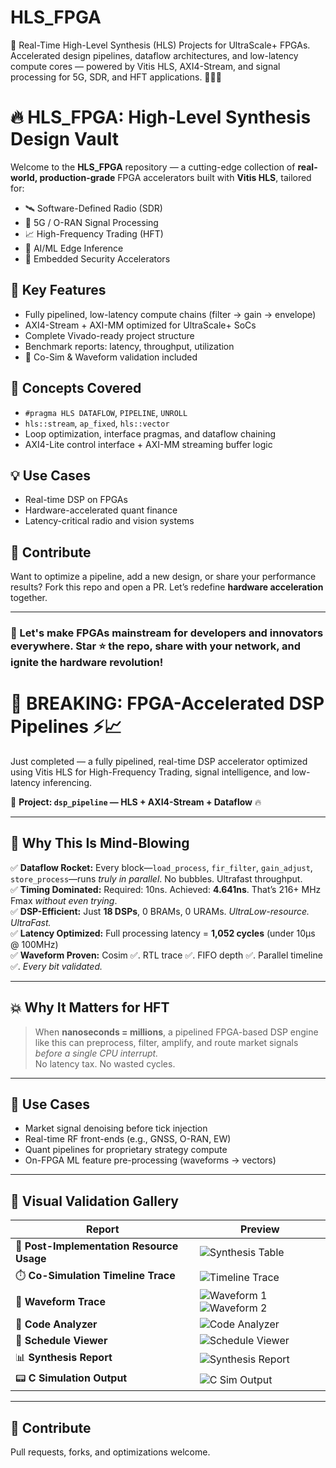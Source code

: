 # HLS_FPGA
🚀 Real-Time High-Level Synthesis (HLS) Projects for UltraScale+ FPGAs. Accelerated design pipelines, dataflow architectures, and low-latency compute cores — powered by Vitis HLS, AXI4-Stream, and signal processing for 5G, SDR, and HFT applications. 🔧🔬💡
# 🔥 HLS_FPGA: High-Level Synthesis Design Vault

Welcome to the **HLS_FPGA** repository — a cutting-edge collection of **real-world, production-grade** FPGA accelerators built with **Vitis HLS**, tailored for:

- 🛰️ Software-Defined Radio (SDR)
- 📡 5G / O-RAN Signal Processing
- 📈 High-Frequency Trading (HFT)
- 🧠 AI/ML Edge Inference
- 🔐 Embedded Security Accelerators

## 🚀 Key Features
- Fully pipelined, low-latency compute chains (filter → gain → envelope)
- AXI4-Stream + AXI-MM optimized for UltraScale+ SoCs
- Complete Vivado-ready project structure
- Benchmark reports: latency, throughput, utilization
- 🧪 Co-Sim & Waveform validation included

## 🧠 Concepts Covered
- `#pragma HLS DATAFLOW`, `PIPELINE`, `UNROLL`
- `hls::stream`, `ap_fixed`, `hls::vector`
- Loop optimization, interface pragmas, and dataflow chaining
- AXI4-Lite control interface + AXI-MM streaming buffer logic

## 💡 Use Cases
- Real-time DSP on FPGAs
- Hardware-accelerated quant finance
- Latency-critical radio and vision systems

## 🤝 Contribute
Want to optimize a pipeline, add a new design, or share your performance results? Fork this repo and open a PR. Let’s redefine **hardware acceleration** together.

---

### 📣 Let's make FPGAs mainstream for developers and innovators everywhere. Star ⭐ the repo, share with your network, and ignite the hardware revolution!

# 🚨 BREAKING: FPGA-Accelerated DSP Pipelines ⚡📈

Just completed — a fully pipelined, real-time DSP accelerator optimized using Vitis HLS for High-Frequency Trading, signal intelligence, and low-latency inferencing.

🧠 **Project: `dsp_pipeline` — HLS + AXI4-Stream + Dataflow** 🔥

---

## 🚀 Why This Is Mind-Blowing

✅ **Dataflow Rocket:** Every block—`load_process`, `fir_filter`, `gain_adjust`, `store_process`—runs *truly in parallel*. No bubbles. Ultrafast throughput.  
✅ **Timing Dominated:** Required: 10ns. Achieved: **4.641ns**. That’s 216+ MHz Fmax *without even trying*.  
✅ **DSP-Efficient:** Just **18 DSPs**, 0 BRAMs, 0 URAMs. *UltraLow-resource. UltraFast.*  
✅ **Latency Optimized:** Full processing latency = **1,052 cycles** (under 10μs @ 100MHz)  
✅ **Waveform Proven:** Cosim ✅. RTL trace ✅. FIFO depth ✅. Parallel timeline ✅. *Every bit validated.*

---

## 💥 Why It Matters for HFT

> When **nanoseconds = millions**, a pipelined FPGA-based DSP engine like this can preprocess, filter, amplify, and route market signals *before a single CPU interrupt.*  
No latency tax. No wasted cycles.

---

## 🔁 Use Cases

- Market signal denoising before tick injection  
- Real-time RF front-ends (e.g., GNSS, O-RAN, EW)  
- Quant pipelines for proprietary strategy compute  
- On-FPGA ML feature pre-processing (waveforms → vectors)

---

## 📸 Visual Validation Gallery

| Report | Preview |
|--------|---------|
| 🔧 **Post-Implementation Resource Usage** | ![Synthesis Table](https://github.com/user-attachments/assets/212fb321-d8fe-416e-9339-ad8cb8ef883d) |
| ⏱️ **Co-Simulation Timeline Trace** | ![Timeline Trace](https://github.com/user-attachments/assets/8491d37f-bff0-4b1f-9551-9d0536f58929) |
| 🔁 **Waveform Trace** | ![Waveform 1](https://github.com/user-attachments/assets/e5218fd7-144e-4f04-9f85-4ed7cafcbcbb) ![Waveform 2](https://github.com/user-attachments/assets/945a77bc-58b6-4c21-9929-91fbc9c7f156)|
| 🧠 **Code Analyzer** | ![Code Analyzer](https://github.com/user-attachments/assets/000f4d82-1041-4a16-995a-62b8cbbaffb6) |
| 🧮 **Schedule Viewer** | ![Schedule Viewer](https://github.com/user-attachments/assets/121f71f1-5c43-41b2-8b6a-640aa080e55c) |
| 📊 **Synthesis Report** | ![Synthesis Report](https://github.com/user-attachments/assets/f90eb376-ad13-4861-8a48-ab5f095f2e95) |
| 📟 **C Simulation Output** | ![C Sim Output](https://github.com/user-attachments/assets/57a67bc5-8488-4f5a-8fd7-041b5db09778) |

---

## 🙌 Contribute

Pull requests, forks, and optimizations welcome. 
